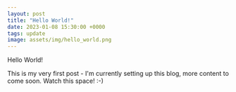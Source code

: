 ```yaml
---
layout: post
title: "Hello World!"
date: 2023-01-08 15:30:00 +0000
tags: update
image: assets/img/hello_world.png
---
```

Hello World!

This is my very first post - I'm currently setting up this blog, more content to come soon. Watch this space! :-)
